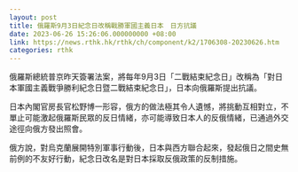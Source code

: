 ```yaml
---
layout: post
title: 俄羅斯9月3日紀念日改稱戰勝軍國主義日本　日方抗議
date: 2023-06-26 15:26:06.000000000 +08:00
link: https://news.rthk.hk/rthk/ch/component/k2/1706308-20230626.htm
categories: rthk
---
```


俄羅斯總統普京昨天簽署法案，將每年9月3日「二戰結束紀念日」改稱為「對日本軍國主義戰爭勝利紀念日暨二戰結束紀念日」，日本向俄羅斯提出抗議。

日本內閣官房長官松野博一形容，俄方的做法極其令人遺憾，將挑動互相對立，不單止可能激起俄羅斯民眾的反日情緒，亦可能導致日本人的反俄情緒，已通過外交途徑向俄方發出照會。

俄方說，對烏克蘭展開特別軍事行動後，日本與西方聯合起來，發起俄日之間史無前例的不友好行動，紀念日改名是對日本採取反俄政策的反制措施。
